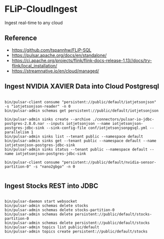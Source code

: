# FLiP-CloudIngest

Ingest real-time to any cloud


## Reference

* https://github.com/tspannhw/FLiP-SQL
* https://pulsar.apache.org/docs/en/standalone/
* https://ci.apache.org/projects/flink/flink-docs-release-1.13//docs/try-flink/local_installation/
* https://streamnative.io/en/cloud/managed/


## Ingest NVIDIA XAVIER Data into Cloud Postgresql

```

bin/pulsar-client consume "persistent://public/default/iotjetsonjson" -s "iotjetsonjson-reader" -n 0
bin/pulsar-admin schemas get persistent://public/default/iotjetsonjson

bin/pulsar-admin sinks create --archive ./connectors/pulsar-io-jdbc-postgres-2.8.0.nar --inputs iotjetsonjson --name iotjetsonjson-postgres-jdbc-sink --sink-config-file conf/iotjetsonjsonpgsql.yml --parallelism 1
bin/pulsar-admin sinks list --tenant public --namespace default
bin/pulsar-admin sinks get --tenant public --namespace default --name iotjetsonjson-postgres-jdbc-sink 
bin/pulsar-admin sinks status --tenant public --namespace default --name iotjetsonjson-postgres-jdbc-sink 

bin/pulsar-client consume "persistent://public/default/nvidia-sensor-partition-0" -s "nano2gbgo" -n 0


```


## Ingest Stocks REST into JDBC

```

bin/pulsar-daemon start websocket
bin/pulsar-admin schemas delete stocks
bin/pulsar-admin schemas delete stocks-partition-0
bin/pulsar-admin schemas delete persistent://public/default/stocks-partition-0
bin/pulsar-admin schemas delete persistent://public/default/stocks
bin/pulsar-admin topics list public/default
bin/pulsar-admin topics create persistent://public/default/stocks


```

